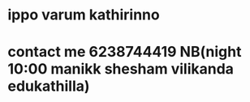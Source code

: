 # ippo varum kathirinno
# contact me 6238744419 NB(night 10:00 manikk shesham vilikanda edukathilla)
